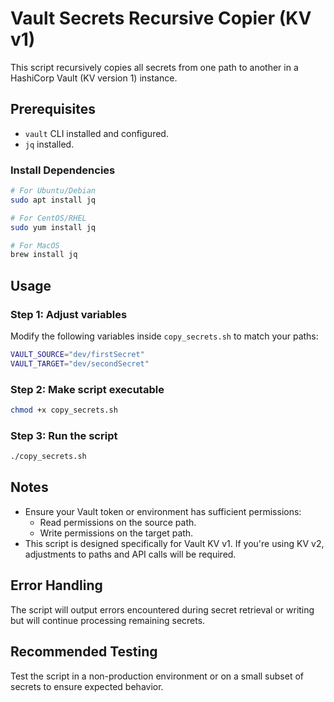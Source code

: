 # Vault Secrets Recursive Copier (KV v1)

This script recursively copies all secrets from one path to another in a HashiCorp Vault (KV version 1) instance.

## Prerequisites

- `vault` CLI installed and configured.
- `jq` installed.

### Install Dependencies

```bash
# For Ubuntu/Debian
sudo apt install jq

# For CentOS/RHEL
sudo yum install jq

# For MacOS
brew install jq
```

## Usage

### Step 1: Adjust variables

Modify the following variables inside `copy_secrets.sh` to match your paths:

```bash
VAULT_SOURCE="dev/firstSecret"
VAULT_TARGET="dev/secondSecret"
```

### Step 2: Make script executable

```bash
chmod +x copy_secrets.sh
```

### Step 3: Run the script

```bash
./copy_secrets.sh
```

## Notes

- Ensure your Vault token or environment has sufficient permissions:
  - Read permissions on the source path.
  - Write permissions on the target path.
- This script is designed specifically for Vault KV v1. If you're using KV v2, adjustments to paths and API calls will be required.

## Error Handling

The script will output errors encountered during secret retrieval or writing but will continue processing remaining secrets.

## Recommended Testing

Test the script in a non-production environment or on a small subset of secrets to ensure expected behavior.
